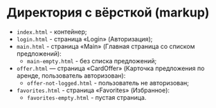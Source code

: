 # Директория с вёрсткой (markup)

* `index.html` - контейнер;
* `login.html` - страница «Login» (Авторизация);
* `main.html` - страница «Main» (Главная страница со списком предложений):
   * `main-empty.html` - без списка предложений;
* `offer.html` — страница «CardOffer» (Карточка предложения по аренде, пользователь авторизован):
   * `offer-not-logged.html` - пользователь не авторизован;
* `favorites.html` - страница «Favorites» (Избранное):
   * `favorites-empty.html` - пустая страница.
